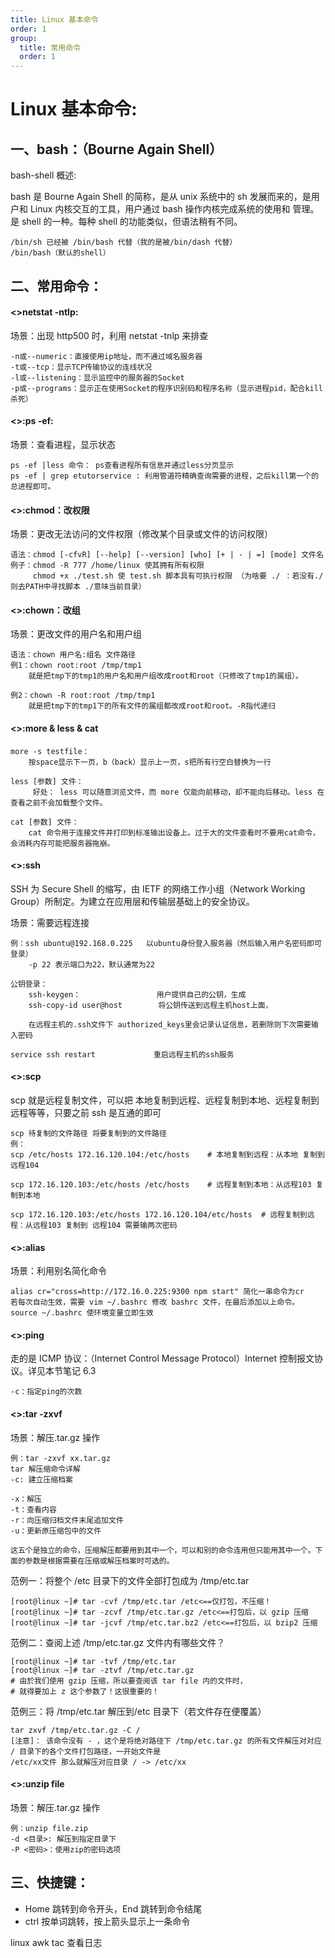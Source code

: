 ```yaml
---
title: Linux 基本命令
order: 1
group:
  title: 常用命令
  order: 1
---
```


# Linux 基本命令:

## 一、bash：（Bourne Again Shell）

bash-shell 概述:

bash 是 Bourne Again Shell 的简称，是从 unix 系统中的 sh 发展而来的，是用户和 Linux 内核交互的工具，用户通过 bash 操作内核完成系统的使用和
管理。是 shell 的一种。每种 shell 的功能类似，但语法稍有不同。

    /bin/sh 已经被 /bin/bash 代替（我的是被/bin/dash 代替）
    /bin/bash（默认的shell）

## 二、常用命令：

#### <>netstat -ntlp:

场景：出现 http500 时，利用 netstat -tnlp 来排查

    -n或--numeric：直接使用ip地址，而不通过域名服务器
    -t或--tcp：显示TCP传输协议的连线状况
    -l或--listening：显示监控中的服务器的Socket
    -p或--programs：显示正在使用Socket的程序识别码和程序名称（显示进程pid，配合kill杀死）

#### <>:ps -ef:

场景：查看进程，显示状态

    ps -ef |less 命令： ps查看进程所有信息并通过less分页显示
    ps -ef | grep etutorservice : 利用管道符精确查询需要的进程，之后kill第一个的总进程即可。

#### <>:chmod：改权限

场景：更改无法访问的文件权限（修改某个目录或文件的访问权限）

    语法：chmod [-cfvR] [--help] [--version] [who] [+ | - | =] [mode] 文件名
    例子：chmod -R 777 /home/linux 使其拥有所有权限
         chmod +x ./test.sh 使 test.sh 脚本具有可执行权限 （为啥要 ./ ：若没有./ 则去PATH中寻找脚本 ./意味当前目录）

#### <>:chown：改组

场景：更改文件的用户名和用户组

    语法：chown 用户名:组名 文件路径
    例1：chown root:root /tmp/tmp1
        就是把tmp下的tmp1的用户名和用户组改成root和root（只修改了tmp1的属组）。

    例2：chown -R root:root /tmp/tmp1
        就是把tmp下的tmp1下的所有文件的属组都改成root和root。-R指代递归

#### <>:more & less & cat

    more -s testfile：
        按space显示下一页，b（back）显示上一页，s把所有行空白替换为一行

    less [参数] 文件：
         好处： less 可以随意浏览文件，而 more 仅能向前移动，却不能向后移动。less 在查看之前不会加载整个文件。

    cat [参数] 文件：
        cat 命令用于连接文件并打印到标准输出设备上。过于大的文件查看时不要用cat命令，会消耗内存可能把服务器拖崩。

#### <>:ssh

SSH 为 Secure Shell 的缩写，由 IETF 的网络工作小组（Network Working Group）所制定。为建立在应用层和传输层基础上的安全协议。

场景：需要远程连接

    例：ssh ubuntu@192.168.0.225   以ubuntu身份登入服务器（然后输入用户名密码即可登录）
        -p 22 表示端口为22，默认通常为22

    公钥登录：
        ssh-keygen：                 用户提供自己的公钥，生成
        ssh-copy-id user@host        将公钥传送到远程主机host上面，

        在远程主机的.ssh文件下 authorized_keys里会记录认证信息，若删除则下次需要输入密码

    service ssh restart             重启远程主机的ssh服务

#### <>:scp

scp 就是远程复制文件，可以把 本地复制到远程、远程复制到本地、远程复制到远程等等，只要之前 ssh 是互通的即可

    scp 待复制的文件路径 将要复制到的文件路径
    例：
    scp /etc/hosts 172.16.120.104:/etc/hosts    # 本地复制到远程：从本地 复制到远程104

    scp 172.16.120.103:/etc/hosts /etc/hosts    # 远程复制到本地：从远程103 复制到本地

    scp 172.16.120.103:/etc/hosts 172.16.120.104/etc/hosts  # 远程复制到远程：从远程103 复制到 远程104 需要输两次密码

#### <>:alias

场景：利用别名简化命令

    alias cr="cross=http://172.16.0.225:9300 npm start" 简化一串命令为cr
    若每次自动生效，需要 vim ~/.bashrc 修改 bashrc 文件，在最后添加以上命令。
    source ~/.bashrc 使环境变量立即生效

#### <>:ping

走的是 ICMP 协议：（Internet Control Message Protocol）Internet 控制报文协议。详见本节笔记 6.3

    -c：指定ping的次数

#### <>:tar -zxvf

场景：解压.tar.gz 操作

    例：tar -zxvf xx.tar.gz
    tar 解压缩命令详解
    -c: 建立压缩档案

    -x：解压
    -t：查看内容
    -r：向压缩归档文件末尾追加文件
    -u：更新原压缩包中的文件

    这五个是独立的命令，压缩解压都要用到其中一个，可以和别的命令连用但只能用其中一个。下面的参数是根据需要在压缩或解压档案时可选的。

范例一：将整个 /etc 目录下的文件全部打包成为 /tmp/etc.tar

    [root@linux ~]# tar -cvf /tmp/etc.tar /etc<==仅打包，不压缩！
    [root@linux ~]# tar -zcvf /tmp/etc.tar.gz /etc<==打包后，以 gzip 压缩
    [root@linux ~]# tar -jcvf /tmp/etc.tar.bz2 /etc<==打包后，以 bzip2 压缩

范例二：查阅上述 /tmp/etc.tar.gz 文件内有哪些文件？

    [root@linux ~]# tar -tvf /tmp/etc.tar
    [root@linux ~]# tar -ztvf /tmp/etc.tar.gz
    # 由於我们使用 gzip 压缩，所以要查阅该 tar file 内的文件时，
    # 就得要加上 z 这个参数了！这很重要的！

范例三：将 /tmp/etc.tar 解压到/etc 目录下（若文件存在便覆盖）

    tar zxvf /tmp/etc.tar.gz -C /
    [注意]： 该命令没有 - ，这个是将绝对路径下 /tmp/etc.tar.gz 的所有文件解压对对应 / 目录下的各个文件打包路径，一开始文件是
    /etc/xx文件 那么就解压对应目录 / -> /etc/xx

#### <>:unzip file

场景：解压.tar.gz 操作

    例：unzip file.zip
    -d <目录>: 解压到指定目录下
    -P <密码>：使用zip的密码选项

## 三、快捷键：

- Home 跳转到命令开头，End 跳转到命令结尾
- ctrl 按单词跳转，按上箭头显示上一条命令

linux awk tac 查看日志
